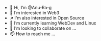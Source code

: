 - 👋 Hi, I’m @Anu-Ra-g
- 👀 I’m interested in Web3 
- ↗ I'm also interested in Open Source
- 🌱 I’m currently learning WebDev and Linux
- 💞️ I’m looking to collaborate on ...
- 📫 How to reach me ...

<!---
Anu-Ra-g/Anu-Ra-g is a ✨ special ✨ repository because its `README.md` (this file) appears on your GitHub profile.
You can click the Preview link to take a look at your changes.
--->
